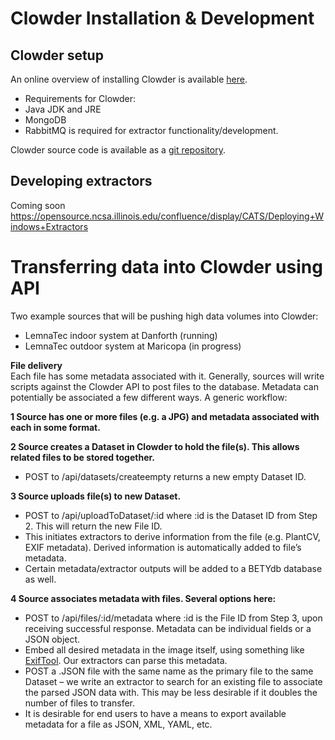 Clowder Installation & Development
==================================

Clowder setup
-------------
An online overview of installing Clowder is available [here](https://opensource.ncsa.illinois.edu/projects/artifacts/CATS/0.9.1/documentation/manual/).

* Requirements for Clowder:
 * Java JDK and JRE
 * MongoDB
* RabbitMQ is required for extractor functionality/development.
 
Clowder source code is available as a [git repository](https://opensource.ncsa.illinois.edu/stash/projects/CATS). 

Developing extractors
---------------------
Coming soon
https://opensource.ncsa.illinois.edu/confluence/display/CATS/Deploying+Windows+Extractors


Transferring data into Clowder using API
========================================
Two example sources that will be pushing high data volumes into Clowder:
* LemnaTec indoor system at Danforth (running)
* LemnaTec outdoor system at Maricopa (in progress)

**File delivery**  
Each file has some metadata associated with it. Generally, sources will write scripts against the Clowder API to post files to the database. Metadata can potentially be associated a few different ways. A generic workflow:

**1 Source has one or more files (e.g. a JPG) and metadata associated with each in some format.**

**2 Source creates a Dataset in Clowder to hold the file(s). This allows related files to be stored together.**
* POST to /api/datasets/createempty returns a new empty Dataset ID.

**3 Source uploads file(s) to new Dataset.**
* POST to /api/uploadToDataset/:id where :id is the Dataset ID from Step 2. This will return the new File ID.
* This initiates extractors to derive information from the file (e.g. PlantCV, EXIF metadata). Derived information is automatically added to file’s metadata. 
* Certain metadata/extractor outputs will be added to a BETYdb database as well.

**4 Source associates metadata with files. Several options here:**
* POST to /api/files/:id/metadata where :id is the File ID from Step 3, upon receiving successful response. Metadata can be individual fields or a JSON object.
* Embed all desired metadata in the image itself, using something like [ExifTool](http://www.sno.phy.queensu.ca/~phil/exiftool/). Our extractors can parse this metadata.
* POST a .JSON file with the same name as the primary file to the same Dataset – we write an extractor to search for an existing file to associate the parsed JSON data with. This may be less desirable if it doubles the number of files to transfer.
* It is desirable for end users to have a means to export available metadata for a file as JSON, XML, YAML, etc.
